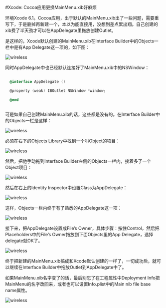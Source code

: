 #Xcode: Cocoa应用更换MainMenu.xib好麻烦

环境Xcode 6.1。Cocoa应用，出于默认的MainMenu.xib出了一些问题，需要重写下，于是删掉再新建一个，本以为能直接用，没想到差点累出翔。自己创建的xib费了半天劲才可以在AppDelegate里拖放创建Outlet。

是这样的，Xcode默认创建的MainMenu.xib在Interface Builder中的Objects一栏中是有App Delegate这一项的，如下图：

![wireless](https://www.mgenware.com/blog/wp-content/uploads/2014/12/Screen-Shot-2014-12-21-at-11.59.21-PM_thumb.png)

同时AppDelegate中也已经默认连接好了MainMenu.xib中的NSWindow：

``` objectivec
  
  @interface AppDelegate ()

  @property (weak) IBOutlet NSWindow *window;

  @end
  
``` 

可是如果自己创建MainMenu.xib的话，这些都是没有的。在Interface Builder中的Objects一栏是这样：

![wireless](https://www.mgenware.com/blog/wp-content/uploads/2014/12/Screen-Shot-2014-12-22-at-12.00.56-AM_thumb.png)

必须在右下的Objects Library中找到一个叫Object的项目：

![wireless](https://www.mgenware.com/blog/wp-content/uploads/2014/12/Screen-Shot-2014-12-22-at-12.01.47-AM_thumb.png)

然后，把他手动拖到Interface Builder左侧的Objects一栏内，接着多了一个Object项目：

![wireless](https://www.mgenware.com/blog/wp-content/uploads/2014/12/Screen-Shot-2014-12-22-at-12.02.09-AM_thumb.png)

然后在右上的Identity Inspector中设置Class为AppDelegate：

![wireless](https://www.mgenware.com/blog/wp-content/uploads/2014/12/Screen-Shot-2014-12-22-at-12.02.30-AM_thumb.png)

这样，Objects一栏内终于有了熟悉的AppDelegate这一项：

![wireless](https://www.mgenware.com/blog/wp-content/uploads/2014/12/Screen-Shot-2014-12-22-at-12.03.01-AM_thumb.png)

接下来，把AppDelegate设置成File’s Owner，具体步骤：按住Control，然后把Placeholders中的File’s Owner拖放到下面Objects里的App Delegate，选择delegate就OK了。

![wireless](https://www.mgenware.com/blog/wp-content/uploads/2014/12/image_thumb11.png)

终于把新建的MainMenu.xib搞成和Xcode默认创建的一样了，一切成功后，就可以继续在Interface Builder中拖放Outlet到AppDelegate中了。

如果MainMenu.xib名字变了的话，最后别忘了在工程属性中Deployment Info把MainMenu的名字改回来，或者也可以设置Info.plist中的Main nib file base name属性。

![wireless](https://www.mgenware.com/blog/wp-content/uploads/2014/12/Screen-Shot-2014-12-22-at-12.06.10-AM_thumb.png)
